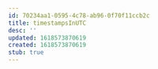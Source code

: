 ```yaml
---
id: 70234aa1-0595-4c78-ab96-0f70f11ccb2c
title: timestampsInUTC
desc: ''
updated: 1618573870619
created: 1618573870619
stub: true
---
```


